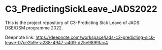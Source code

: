 # C3_PredictingSickLeave_JADS2022
This is the project repository of C3-Predicting Sick Leave of JADS DSE/DSM programme 2022. 

Deepnote link:
https://deepnote.com/workspace/jads-c3-predicting-sick-leave-07ce2b9e-a288-4947-a409-d25e9899fac4 
